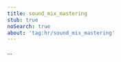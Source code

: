 ```yaml
---
title: sound_mix_mastering
stub: true
noSearch: true
about: 'tag:hr/sound_mix_mastering'
---
```

  ...
